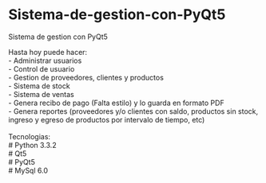 Sistema-de-gestion-con-PyQt5
============================

Sistema de gestion con PyQt5 <br>

Hasta hoy puede hacer: <br>
	- Administrar usuarios <br>
	- Control de usuario <br>
	- Gestion de proveedores, clientes y productos <br>
	- Sistema de stock  <br>
	- Sistema de ventas  <br>
	- Genera recibo de pago (Falta estilo) y lo guarda en formato PDF <br>
	- Genera reportes (proveedores y/o clientes con saldo, productos sin stock, ingreso y egreso de productos por intervalo de tiempo, etc)
<br><br> 
Tecnologias: <br>
	# Python 3.3.2 <br>
	# Qt5 <br>
	# PyQt5 <br>
	# MySql 6.0 <br>
